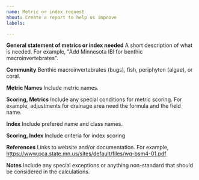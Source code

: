 ```yaml
---
name: Metric or index request
about: Create a report to help us improve
labels: 

---
```


**General statement of metrics or index needed**
A short description of what is needed.
For example, "Add Minnesota IBI for benthic macroinvertebrates".

**Community**
Benthic macroinvertebrates (bugs), fish, periphyton (algae), or coral.

**Metric Names**
Include metric names.

**Scoring, Metrics**
Include any special conditions for metric scoring.
For example, adjustments for drainage area need the formula and the field name.

**Index**
Include prefered name and class names.

**Scoring, Index**
Include criteria for index scoring

**References**
Links to website and/or documentation.
For example, https://www.pca.state.mn.us/sites/default/files/wq-bsm4-01.pdf

**Notes** 
Include any special exceptions or anything non-standard that should be considered in the calculations.
